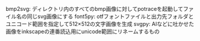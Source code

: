 bmp2svg: ディレクトリ内のすべてのbmp画像に対してpotraceを起動してファイル名の同じsvg画像にする
font5py: otfフォントファイルと出力先フォルダとユニコード範囲を指定して512×512の文字画像を生成
svgpy: AIなどに吐かせた画像をinkscapeの連番読込用にunicode範囲にリネームするもの